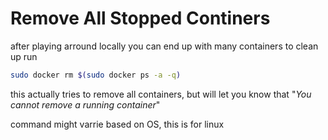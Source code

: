 # Remove All Stopped Continers

after playing arround locally you can end up with many containers
to clean up run

```bash
sudo docker rm $(sudo docker ps -a -q)
```
this actually tries to remove all containers, but will let you know that "_You cannot remove a running container_"

command might varrie based on OS, this is for linux
